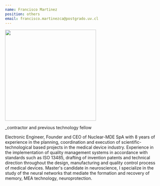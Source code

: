 ```yaml
---
name: Francisco Martinez
position: others
email: francisco.martinezca@postgrado.uv.cl
---
```


<img width="300" src="{{site.baseurl}}/images/people/{{page.avatar}}" data-action="zoom">

_contractor and previous technology fellow<br>

Electronic Engineer, Founder and CEO of Nuclear-MDE SpA with 8 years of experience in the planning, coordination and execution of scientific-technological based projects in the medical device industry. Experience in the implementation of quality management systems in accordance with standards such as ISO 13485, drafting of invention patents and technical direction throughout the design, manufacturing and quality control process of medical devices. Master's candidate in neuroscience, I specialize in the study of the neural networks that mediate the formation and recovery of memory, MEA technology, neuroprotection.